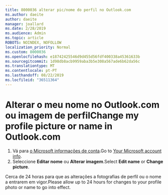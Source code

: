```yaml
---
title: 8000036 alterar pic/nome do perfil no Outlook.com
ms.author: daeite
author: daeite
manager: joallard
ms.date: 2/28/2019
ms.audience: Admin
ms.topic: article
ROBOTS: NOINDEX, NOFOLLOW
localization_priority: Normal
ms.custom: 8000036
ms.openlocfilehash: e18742425546d9d455d56fdf400338a45361633b
ms.sourcegitcommit: 1d98db8acb9959aba3b5e308a567ade6b62da56c
ms.translationtype: MT
ms.contentlocale: pt-PT
ms.lasthandoff: 08/22/2019
ms.locfileid: "36511364"
---
```

# <a name="change-my-profile-picture-or-name-in-outlookcom"></a><span data-ttu-id="d1b95-102">Alterar o meu nome no Outlook.com ou imagem de perfil</span><span class="sxs-lookup"><span data-stu-id="d1b95-102">Change my profile picture or name in Outlook.com</span></span>

1. <span data-ttu-id="d1b95-103">Vá para [o Microsoft informações de conta](https://go.microsoft.com/fwlink/p/?linkid=860841).</span><span class="sxs-lookup"><span data-stu-id="d1b95-103">Go to [Your Microsoft account info](https://go.microsoft.com/fwlink/p/?linkid=860841).</span></span>
1. <span data-ttu-id="d1b95-104">Seleccione **Editar nome** ou **Alterar imagem**.</span><span class="sxs-lookup"><span data-stu-id="d1b95-104">Select **Edit name** or **Change picture**.</span></span>

<span data-ttu-id="d1b95-105">Cerca de 24 horas para que as alterações a fotografias de perfil ou o nome a entrarem em vigor.</span><span class="sxs-lookup"><span data-stu-id="d1b95-105">Please allow up to 24 hours for changes to your profile photo or name to go into effect.</span></span>